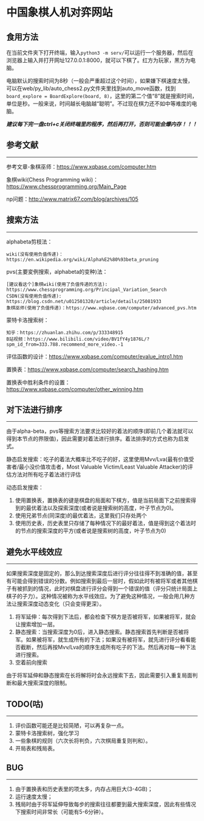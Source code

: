 # 中国象棋人机对弈网站

## 食用方法

在当前文件夹下打开终端，输入`python3 -m serv/`可以运行一个服务器，然后在浏览器上输入并打开网址127.0.0.1:8000，就可以下棋了。红方为玩家，黑方为电脑。

电脑默认的搜索时间为8秒（一般会严重超过这个时间），如果嫌下棋速度太慢，可以在web/py_lib/auto_chess2.py文件夹里找到auto_move函数，找到`board_explore = BoardExplore(board, 8)`，这里的第二个值“8”就是搜索时间，单位是秒。一般来说，时间越长电脑越“聪明”。不过现在棋力还不如中等难度的电脑。

***建议每下完一盘ctrl+c关闭终端里的程序，然后再打开，否则可能会爆内存！！！***



## 参考文献

------

参考文章-象棋巫师：https://www.xqbase.com/computer.htm

象棋wiki(Chess Programming wiki)：https://www.chessprogramming.org/Main_Page

np问题：http://www.matrix67.com/blog/archives/105



## 搜索方法

______
alphabeta剪枝法：

    wiki(没有使用负值传递)：https://en.wikipedia.org/wiki/Alpha%E2%80%93beta_pruning

pvs(主要変例搜索，alphabeta的变种)法：

    [建议看这个]象棋wiki(使用了负值传递的方法): https://www.chessprogramming.org/Principal_Variation_Search 
    CSDN(没有使用负值传递): https://blog.csdn.net/u012501320/article/details/25081933
    象棋巫师(使用了负值传递)：https://www.xqbase.com/computer/advanced_pvs.htm

蒙特卡洛搜索树：

    知乎：https://zhuanlan.zhihu.com/p/333348915
    B站视频：https://www.bilibili.com/video/BV1fY4y1876L/?spm_id_from=333.788.recommend_more_video.-1

评估函数的设计：https://www.xqbase.com/computer/evalue_intro1.htm

置换表：https://www.xqbase.com/computer/search_hashing.htm

置换表中胜利条件的设置：https://www.xqbase.com/computer/other_winning.htm



## 对下法进行排序

_____
由于alpha-beta，pvs等搜索方法要求比较好的着法的顺序(即前几个着法就可以得到本节点的界限值)，因此需要对着法进行排序。着法排序的方式也称为启发式。

静态启发搜索：吃子的着法大概率比不吃子的好，这里使用Mvv/Lva(最有价值受害者/最小没价值攻击者，Most Valuable Victim/Least Valuable Attacker)的评估方法对所有吃子着法进行评估

动态启发搜索：    
1. 使用置换表，置换表的键是棋盘的局面和下棋方，值是当前局面下之前搜索得到的最优着法以及探索深度(或者说是搜索树的高度，叶子节点为0)。
2. 使用兄弟节点(同深度)的最优着法，这里我们只存处两个
3. 使用历史表，历史表里只存储了每种情况下的最好着法，值是得到这个着法时的节点的搜索深度的平方(或者说是搜索树的高度，叶子节点为0)



## 避免水平线效应

_____
如果搜索深度是固定的，那么到达搜索深度后进行评分往往得不到准确的值，甚至有可能会得到错误的分数。例如搜索到最后一层时，假如此时有被将军或者其他棋子有被抓到的情况，此时对棋盘进行评分会得到一个错误的值（评分只统计局面上棋子的子力）。这种情况被称为水平线效应。为了避免这种情况，一般会用几种方法让搜索深度动态变化（只会变得更深）。

1. 将军延伸：每次得到下法后，都会检查下棋方是否被将军，如果被将军，就会让搜索增加一层。
2. 静态搜索：当搜索深度为0后，进入静态搜索。静态搜索首先判断是否被将军。如果被将军，就生成所有的下法；如果没有被将军，就先进行评分看看能否截断，然后再按Mvv/Lva的顺序生成所有吃子的下法。然后再对每一种下法进行搜索。
3. 空着前向搜索

由于将军延伸和静态搜索在长将解将时会永远搜索下去，因此需要引入重复局面判断和最大搜索深度的限制。



## TODO(咕)

------

1. 评价函数可能还是比较简陋，可以再复杂一点。
2. 蒙特卡洛搜索树，强化学习
3. 一些象棋的规则（六次长将判负，六次棋局重复则判和）。
4. 开局表和残局表。



## BUG

------

1. 由于置换表和历史表里的项太多，内存占用巨大(3-4GB)；
2. 运行速度太慢；
3. 残局时由于将军延伸导致每步的搜索往往都要到最大搜索深度，因此有些情况下搜索时间非常长（可能有5-6分钟）。
